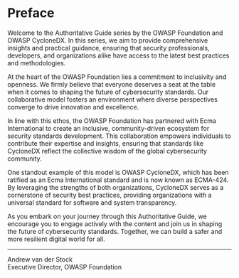# Preface

Welcome to the Authoritative Guide series by the OWASP Foundation and OWASP CycloneDX. In this series, we aim to
provide comprehensive insights and practical guidance, ensuring that security professionals, developers, and
organizations alike have access to the latest best practices and methodologies.

At the heart of the OWASP Foundation lies a commitment to inclusivity and openness. We firmly believe that everyone
deserves a seat at the table when it comes to shaping the future of cybersecurity standards. Our collaborative
model fosters an environment where diverse perspectives converge to drive innovation and excellence.

In line with this ethos, the OWASP Foundation has partnered with Ecma International to create an inclusive,
community-driven ecosystem for security standards development. This collaboration empowers individuals to contribute
their expertise and insights, ensuring that standards like CycloneDX reflect the collective wisdom of the global
cybersecurity community.

One standout example of this model is OWASP CycloneDX, which has been ratified as an Ecma International standard and is
now known as ECMA-424. By leveraging the strengths of both organizations, CycloneDX serves as a cornerstone of security
best practices, providing organizations with a universal standard for software and system transparency.

As you embark on your journey through this Authoritative Guide, we encourage you to engage actively with the content
and join us in shaping the future of cybersecurity standards. Together, we can build a safer and more resilient digital
world for all.

---

Andrew van der Stock  
Executive Director, OWASP Foundation

<div style="page-break-after: always; visibility: hidden">
\newpage
</div>
